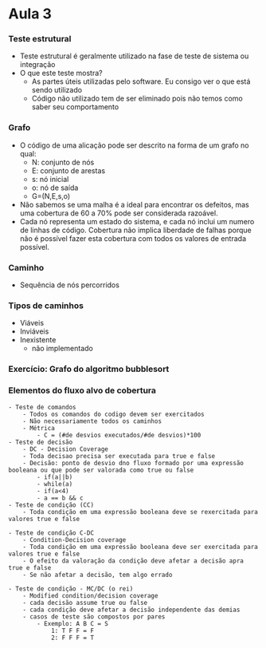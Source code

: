 # Aula 3

### Teste estrutural

- Teste estrutural é geralmente utilizado na fase de teste de sistema ou integração
- O que este teste mostra?
	- As partes úteis utilizadas pelo software. Eu consigo ver o que está sendo utilizado
	- Código não utilizado tem de ser eliminado pois não temos como saber seu comportamento

### Grafo
- O código de uma alicação pode ser descrito na forma de um grafo no qual:
	- N: conjunto de nós
	- E: conjunto de arestas
	- s: nó inicial
	- o: nó de saída
	- G=(N,E,s,o)
- Não sabemos se uma malha é a ideal para encontrar os defeitos, mas uma cobertura de 60 a 70% pode ser considerada razoável.
- Cada nó representa um estado do sistema, e cada nó inclui um numero de linhas de código. Cobertura não implica liberdade de falhas porque não é possível fazer esta cobertura com todos os valores de entrada possível.

### Caminho
- Sequência de nós percorridos

### Tipos de caminhos
- Viáveis
- Inviáveis
- Inexistente
	- não implementado

###  Exercício: Grafo do algoritmo bubblesort

### Elementos do fluxo alvo de cobertura

	- Teste de comandos
		- Todos os comandos do codigo devem ser exercitados
		- Não necessariamente todos os caminhos
		- Métrica
			- C = (#de desvios executados/#de desvios)*100
	- Teste de decisão
		- DC - Decision Coverage
		- Toda decisao precisa ser executada para true e false
		- Decisão: ponto de desvio dno fluxo formado por uma expressão booleana ou que pode ser valorada como true ou false
			- if(a||b)
			- while(a)
			- if(a<4)
			- a == b && c
	- Teste de condição (CC)
		- Toda condição em uma expressão booleana deve se rexercitada para valores true e false
	
	- Teste de condição C-DC
		- Condition-Decision coverage
		- Toda condição em uma expressão booleana deve ser exercitada para valores true e false
		- O efeito da valoração da condição deve afetar a decisão apra true e false
		- Se não afetar a decisão, tem algo errado

	- Teste de condição - MC/DC (o rei)
		- Modified condition/decision coverage
		- cada decisão assume true ou false
		- cada condição deve afetar a decisão independente das demias
		- casos de teste são compostos por pares
			- Exemplo: A B C = S
				1: T F F = F
				2: F F F = T
